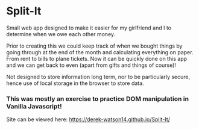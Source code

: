 # Split-It
Small web app designed to make it easier for my girlfriend and I to determine when we owe each other money.

Prior to creating this we could keep track of when we bought things by going through at the end of the month and calculating everything on paper.
From rent to bills to plane tickets. Now it can be quickly done on this app and we can get back to even (apart from gifts and things of course)!

Not designed to store information long term, nor to be particularly secure, hence use of local storage in the browser to store data.

### This was mostly an exercise to practice DOM manipulation in Vanilla Javascript!

Site can be viewed here: https://derek-watson14.github.io/Split-It/
